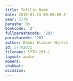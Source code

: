 ```yaml
---
title: Tefilin Bomb
date: 2010-01-23 00:00:00 Z
year: 5770
parasha: Bo
bookcode: '2'
fullparashacode: '203'
parashacode: '203'
author: Rabbi Eliezer Hirsch
id: 57702031
filename: 5770-203-1
layout: audio
moment: 
shabbat: 
occasion: 
---
```



